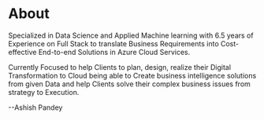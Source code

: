 # About

Specialized in Data Science and Applied Machine learning with 6.5 years of Experience on Full Stack to translate Business Requirements into Cost-effective End-to-end Solutions in Azure Cloud Services.

Currently Focused to help Clients to plan, design, realize their Digital Transformation to Cloud being able to Create business intelligence solutions from given Data and help Clients solve their complex business issues from strategy to Execution.

--Ashish Pandey
